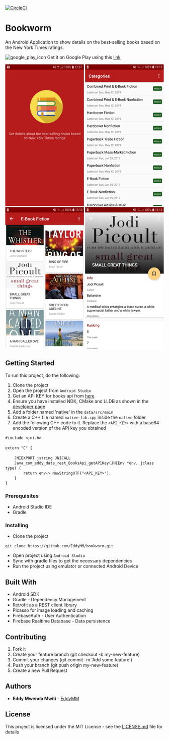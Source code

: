 [![CircleCI](https://circleci.com/gh/EddyMM/bookworm.svg?style=svg)](https://circleci.com/gh/EddyMM/bookworm)

# Bookworm

An Android Application to show details on the best-selling books based on the New York Times ratings.

<img src="https://www.androidpolice.com/wp-content/uploads/2017/05/nexus2cee_ic_launcher_play_store_new-1.png" alt="google_play_icon" width=40 height=40 /> Get it on Google Play using this [link](https://play.google.com/store/apps/details?id=com.eddy.bookworm)


<img src="github_assets/imgs/intro.jpg" alt="intro" width=250 height=450 /> <img src="github_assets/imgs/categories-screen.jpg" alt="categories" width=250 height=450 /> <img src="github_assets/imgs/book-list.jpg" alt="book list" width=250 height=450 /> <img src="github_assets/imgs/book-detail.jpg" alt="book detail" width=250 height=450 />


## Getting Started

To run this project, do the following:

1. Clone the project
2. Open the project from `Android Studio`
3. Get an API KEY for books api from [here](https://developer.nytimes.com/docs/books-product/1/overview)
4. Ensure you have installed NDK, CMake and LLDB as shown in the [developer page](https://developer.android.com/studio/projects/add-native-code)
5. Add a folder named 'native' in the `data/src/main`
6. Create a C++ file named `native-lib.cpp` inside the `native` folder
7. Add the following C++ code to it. Replace the `<API_KEY>` with a base64 encoded version of the API key you obtained
```
#include <jni.h>

extern "C" {

    JNIEXPORT jstring JNICALL
    Java_com_eddy_data_rest_BooksApi_getAPIKey(JNIEnv *env, jclass type) {
        return env-> NewStringUTF("<API_KEY>");
    }
}
```


### Prerequisites

- Android Studio IDE
- Gradle


### Installing

- Clone the project

```
git clone https://github.com/EddyMM/bookworm.git
```

- Open project using `Android Studio`
- Sync with gradle files to get the necessary dependencies
- Run the project using emulator or connected Android Device


## Built With

- Android SDK
- Gradle - Dependency Management
- Retrofit as a REST client library
- Picasso for image loading and caching 
- FirebaseAuth - User Authentication
- Firebase Realtime Database - Data persistence


## Contributing

1. Fork it
2. Create your feature branch (git checkout -b my-new-feature)
3. Commit your changes (git commit -m 'Add some feature')
4. Push your branch (git push origin my-new-feature)
5. Create a new Pull Request


## Authors

* **Eddy Mwenda Mwiti**  - [EddyMM](https://github.com/EddyMM)

## License

This project is licensed under the MIT License - see the [LICENSE.md](LICENSE.md) file for details
